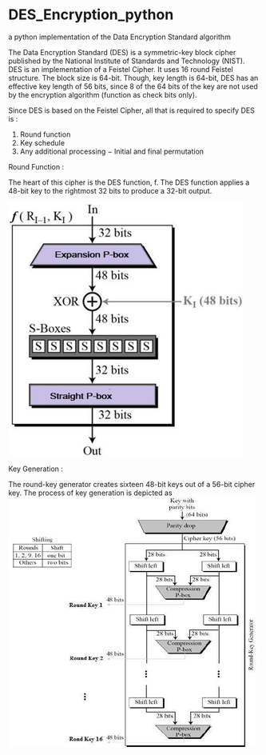 # DES_Encryption_python
a python implementation of the Data Encryption Standard algorithm

The Data Encryption Standard (DES) is a symmetric-key block cipher published by the National Institute of Standards and Technology (NIST).
DES is an implementation of a Feistel Cipher. It uses 16 round Feistel structure. The block size is 64-bit. Though, key length is 64-bit, DES has an effective key length of 56 bits, since 8 of the 64 bits of the key are not used by the encryption algorithm (function as check bits only).

Since DES is based on the Feistel Cipher, all that is required to specify DES is :
  1. Round function
  2. Key schedule
  3. Any additional processing − Initial and final permutation

Round Function :

The heart of this cipher is the DES function, f. The DES function applies a 48-bit key to the rightmost 32 bits to produce a 32-bit output.

![Image of Yaktocat](https://github.com/noubhanidata/DES_Encryption_python/blob/d5e293cb08b3e98345a7031b8ae40574a5986904/images/round_function.jpg)

Key Generation : 

The round-key generator creates sixteen 48-bit keys out of a 56-bit cipher key. The process of key generation is depicted as 
![Image of Yaktocat](https://github.com/noubhanidata/DES_Encryption_python/blob/d5e293cb08b3e98345a7031b8ae40574a5986904/images/key_generation.jpg)


